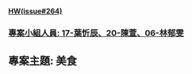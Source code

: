 #### [HW(issue#264)](https://github.com/roberthsu2003/__11304_python_2024_tvdi__/issues/264)





### [專案小組人員: 17-葉忻辰、20-陳萱、06-林郁雯](https://github.com/kalmiavicky/__11304_python_2024_tvdi__/tree/main/homework/%E6%9E%97%E9%83%81%E9%9B%AF/issue264)

## 專案主題: 美食
